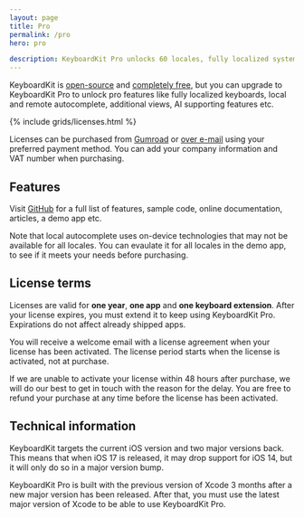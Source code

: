 ```yaml
---
layout: page
title: Pro
permalink: /pro
hero: pro

description: KeyboardKit Pro unlocks 60 locales, fully localized system keyboards, emoji skintones, local and remote autocomplete, a full document reader etc.
---
```



KeyboardKit is <a href="/open-source">open-source</a> and <a href="/open-source">completely free</a>, but you can upgrade to KeyboardKit Pro to unlock pro features like fully localized keyboards, local and remote autocomplete, additional views, AI supporting features etc.

{% include grids/licenses.html %}

Licenses can be purchased from [Gumroad]({{site.gumroad_url}})<!--[Lemon Squeezy]({{site.lemon_url}})--> or [over e-mail](mailto:{{site.email}}?subject=KeyboardKit%20Pro%20License) using your preferred payment method. You can add your company information and VAT number when purchasing.


## Features

Visit [GitHub]({{site.github_url_pro}}) for a full list of features, sample code, online documentation, articles, a demo app etc.

Note that local autocomplete uses on-device technologies that may not be available for all locales. You can evaulate it for all locales in the demo app, to see if it meets your needs before purchasing.


## License terms

Licenses are valid for **one year**, **one app** and **one keyboard extension**. After your license expires, you must extend it to keep using KeyboardKit Pro. Expirations do not affect already shipped apps.

You will receive a welcome email with a license agreement when your license has been activated. The license period starts when the license is activated, not at purchase.

If we are unable to activate your license within 48 hours after purchase, we will do our best to get in touch with the reason for the delay. You are free to refund your purchase at any time before the license has been activated.


## Technical information

KeyboardKit targets the current iOS version and two major versions back. This means that when iOS 17 is released, it may drop support for iOS 14, but it will only do so in a major version bump.

KeyboardKit Pro is built with the previous version of Xcode 3 months after a new major version has been released. After that, you must use the latest major version of Xcode to be able to use KeyboardKit Pro.